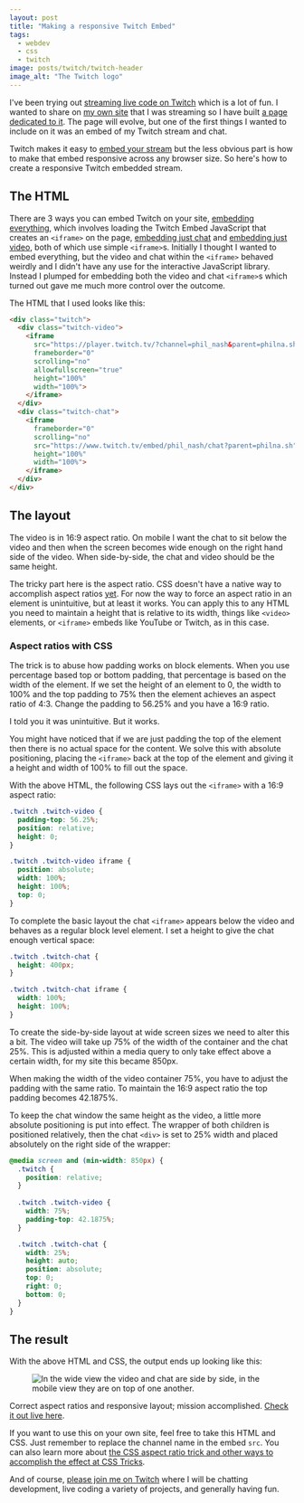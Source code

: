 ```yaml
---
layout: post
title: "Making a responsive Twitch Embed"
tags:
  - webdev
  - css
  - twitch
image: posts/twitch/twitch-header
image_alt: "The Twitch logo"
---
```


I've been trying out [streaming live code on Twitch](https://www.twitch.tv/phil_nash/) which is a lot of fun. I wanted to share on [my own site](https://philna.sh/) that I was streaming so I have built [a page dedicated to it](/live/). The page will evolve, but one of the first things I wanted to include on it was an embed of my Twitch stream and chat.

Twitch makes it easy to [embed your stream](https://dev.twitch.tv/docs/embed) but the less obvious part is how to make that embed responsive across any browser size. So here's how to create a responsive Twitch embedded stream.

## The HTML

There are 3 ways you can embed Twitch on your site, [embedding everything](https://dev.twitch.tv/docs/embed/everything), which involves loading the Twitch Embed JavaScript that creates an `<iframe>` on the page, [embedding just chat](https://dev.twitch.tv/docs/embed/chat) and [embedding just video](https://dev.twitch.tv/docs/embed/video-and-clips), both of which use simple `<iframe>`s. Initially I thought I wanted to embed everything, but the video and chat within the `<iframe>` behaved weirdly and I didn't have any use for the interactive JavaScript library. Instead I plumped for embedding both the video and chat `<iframe>`s which turned out gave me much more control over the outcome.

The HTML that I used looks like this:

```html
<div class="twitch">
  <div class="twitch-video">
    <iframe
      src="https://player.twitch.tv/?channel=phil_nash&parent=philna.sh&autoplay=false"
      frameborder="0"
      scrolling="no"
      allowfullscreen="true"
      height="100%"
      width="100%">
    </iframe>
  </div>
  <div class="twitch-chat">
    <iframe
      frameborder="0"
      scrolling="no"
      src="https://www.twitch.tv/embed/phil_nash/chat?parent=philna.sh"
      height="100%"
      width="100%">
    </iframe>
  </div>
</div>
```

## The layout

The video is in 16:9 aspect ratio. On mobile I want the chat to sit below the video and then when the screen becomes wide enough on the right hand side of the video. When side-by-side, the chat and video should be the same height.

The tricky part here is the aspect ratio. CSS doesn't have a native way to accomplish aspect ratios [yet](https://www.smashingmagazine.com/2019/03/aspect-ratio-unit-css/). For now the way to force an aspect ratio in an element is unintuitive, but at least it works. You can apply this to any HTML you need to maintain a height that is relative to its width, things like `<video>` elements, or `<iframe>` embeds like YouTube or Twitch, as in this case.

### Aspect ratios with CSS

The trick is to abuse how padding works on block elements. When you use percentage based top or bottom padding, that percentage is based on the width of the element. If we set the height of an element to 0, the width to 100% and the top padding to 75% then the element achieves an aspect ratio of 4:3. Change the padding to 56.25% and you have a 16:9 ratio.

I told you it was unintuitive. But it works.

You might have noticed that if we are just padding the top of the element then there is no actual space for the content. We solve this with absolute positioning, placing the `<iframe>` back at the top of the element and giving it a height and width of 100% to fill out the space.

With the above HTML, the following CSS lays out the `<iframe>` with a 16:9 aspect ratio:

```css
.twitch .twitch-video {
  padding-top: 56.25%;
  position: relative;
  height: 0;
}

.twitch .twitch-video iframe {
  position: absolute;
  width: 100%;
  height: 100%;
  top: 0;
}
```

To complete the basic layout the chat `<iframe>` appears below the video and behaves as a regular block level element. I set a height to give the chat enough vertical space:

```css
.twitch .twitch-chat {
  height: 400px;
}

.twitch .twitch-chat iframe {
  width: 100%;
  height: 100%;
}
```

To create the side-by-side layout at wide screen sizes we need to alter this a bit. The video will take up 75% of the width of the container and the chat 25%. This is adjusted within a media query to only take effect above a certain width, for my site this became 850px.

When making the width of the video container 75%, you have to adjust the padding with the same ratio. To maintain the 16:9 aspect ratio the top padding becomes 42.1875%.

To keep the chat window the same height as the video, a little more absolute positioning is put into effect. The wrapper of both children is positioned relatively, then the chat `<div>` is set to 25% width and placed absolutely on the right side of the wrapper:

```css
@media screen and (min-width: 850px) {
  .twitch {
    position: relative;
  }
  
  .twitch .twitch-video {
    width: 75%;
    padding-top: 42.1875%;
  }

  .twitch .twitch-chat {
    width: 25%;
    height: auto;
    position: absolute;
    top: 0;
    right: 0;
    bottom: 0;
  }
}
```

## The result

With the above HTML and CSS, the output ends up looking like this:

<figure class="post-image post-image-outside">
  <img src="{% asset posts/twitch/twitches @path %}" alt="In the wide view the video and chat are side by side, in the mobile view they are on top of one another.">
</figure>

Correct aspect ratios and responsive layout; mission accomplished. [Check it out live here](/live/).

If you want to use this on your own site, feel free to take this HTML and CSS. Just remember to replace the channel name in the embed `src`. You can also learn more about [the CSS aspect ratio trick and other ways to accomplish the effect at CSS Tricks](https://css-tricks.com/aspect-ratio-boxes/).

And of course, [please join me on Twitch](https://twitch.tv/phil_nash) where I will be chatting development, live coding a variety of projects, and generally having fun.